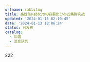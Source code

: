 ```yaml
---
urlname: rabbitmq
title: 高性能RabbitMQ容器化分布式集群实战
updated: '2024-01-15 02:10:45'
date: '2024-01-13 18:06:24'
status: 已发布
catalog:
  - 后端
  - 消息队列
---
```

222
